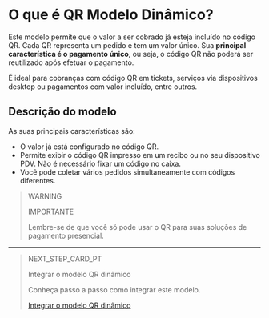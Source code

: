 # O que é QR Modelo Dinâmico?

Este modelo permite que o valor a ser cobrado já esteja incluído no código QR. Cada QR representa um pedido e tem um valor único. Sua **principal característica é o pagamento único**, ou seja, o código QR não poderá ser reutilizado após efetuar o pagamento.

É ideal para cobranças com código QR em tickets, serviços via dispositivos desktop ou pagamentos com valor incluído, entre outros.


## Descrição do modelo

As suas principais características são:

- O valor já está configurado no código QR.
- Permite exibir o código QR impresso em um recibo ou no seu dispositivo PDV. Não é necessário fixar um código no caixa.
- Você pode coletar vários pedidos simultaneamente com códigos diferentes.

> WARNING
>
> IMPORTANTE
>
> Lembre-se de que você só pode usar o QR para suas soluções de pagamento presencial.

---

> NEXT_STEP_CARD_PT
>
> Integrar o modelo QR dinâmico
>
> Conheça passo a passo como integrar este modelo.
>
> [Integrar o modelo QR dinâmico](/developers/pt/docs/qr-code/qr-dynamic-model/integration)